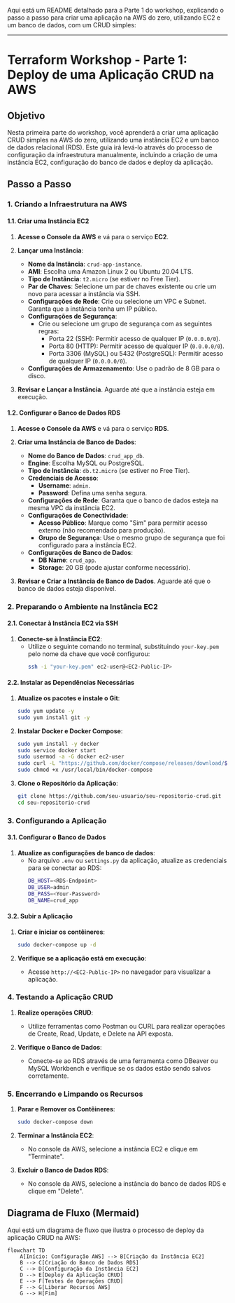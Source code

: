 Aqui está um README detalhado para a Parte 1 do workshop, explicando o passo a passo para criar uma aplicação na AWS do zero, utilizando EC2 e um banco de dados, com um CRUD simples:

---

# Terraform Workshop - Parte 1: Deploy de uma Aplicação CRUD na AWS

## Objetivo

Nesta primeira parte do workshop, você aprenderá a criar uma aplicação CRUD simples na AWS do zero, utilizando uma instância EC2 e um banco de dados relacional (RDS). Este guia irá levá-lo através do processo de configuração da infraestrutura manualmente, incluindo a criação de uma instância EC2, configuração do banco de dados e deploy da aplicação.

## Passo a Passo

### 1. Criando a Infraestrutura na AWS

#### 1.1. Criar uma Instância EC2

1. **Acesse o Console da AWS** e vá para o serviço **EC2**.
2. **Lançar uma Instância**:
   - **Nome da Instância**: `crud-app-instance`.
   - **AMI**: Escolha uma Amazon Linux 2 ou Ubuntu 20.04 LTS.
   - **Tipo de Instância**: `t2.micro` (se estiver no Free Tier).
   - **Par de Chaves**: Selecione um par de chaves existente ou crie um novo para acessar a instância via SSH.
   - **Configurações de Rede**: Crie ou selecione um VPC e Subnet. Garanta que a instância tenha um IP público.
   - **Configurações de Segurança**: 
     - Crie ou selecione um grupo de segurança com as seguintes regras:
       - Porta 22 (SSH): Permitir acesso de qualquer IP (`0.0.0.0/0`).
       - Porta 80 (HTTP): Permitir acesso de qualquer IP (`0.0.0.0/0`).
       - Porta 3306 (MySQL) ou 5432 (PostgreSQL): Permitir acesso de qualquer IP (`0.0.0.0/0`).
   - **Configurações de Armazenamento**: Use o padrão de 8 GB para o disco.

3. **Revisar e Lançar a Instância**. Aguarde até que a instância esteja em execução.

#### 1.2. Configurar o Banco de Dados RDS

1. **Acesse o Console da AWS** e vá para o serviço **RDS**.
2. **Criar uma Instância de Banco de Dados**:
   - **Nome do Banco de Dados**: `crud_app_db`.
   - **Engine**: Escolha MySQL ou PostgreSQL.
   - **Tipo de Instância**: `db.t2.micro` (se estiver no Free Tier).
   - **Credenciais de Acesso**:
     - **Username**: `admin`.
     - **Password**: Defina uma senha segura.
   - **Configurações de Rede**: Garanta que o banco de dados esteja na mesma VPC da instância EC2.
   - **Configurações de Conectividade**: 
     - **Acesso Público**: Marque como "Sim" para permitir acesso externo (não recomendado para produção).
     - **Grupo de Segurança**: Use o mesmo grupo de segurança que foi configurado para a instância EC2.
   - **Configurações de Banco de Dados**:
     - **DB Name**: `crud_app`.
     - **Storage**: 20 GB (pode ajustar conforme necessário).

3. **Revisar e Criar a Instância de Banco de Dados**. Aguarde até que o banco de dados esteja disponível.

### 2. Preparando o Ambiente na Instância EC2

#### 2.1. Conectar à Instância EC2 via SSH

1. **Conecte-se à Instância EC2**:
   - Utilize o seguinte comando no terminal, substituindo `your-key.pem` pelo nome da chave que você configurou:
     ```bash
     ssh -i "your-key.pem" ec2-user@<EC2-Public-IP>
     ```

#### 2.2. Instalar as Dependências Necessárias

1. **Atualize os pacotes e instale o Git**:
   ```bash
   sudo yum update -y
   sudo yum install git -y
   ```

2. **Instalar Docker e Docker Compose**:
   ```bash
   sudo yum install -y docker
   sudo service docker start
   sudo usermod -a -G docker ec2-user
   sudo curl -L "https://github.com/docker/compose/releases/download/$(curl -s https://api.github.com/repos/docker/compose/releases/latest | grep -oP '"tag_name": "\K(.*)(?=")')" -o /usr/local/bin/docker-compose
   sudo chmod +x /usr/local/bin/docker-compose
   ```

3. **Clone o Repositório da Aplicação**:
   ```bash
   git clone https://github.com/seu-usuario/seu-repositorio-crud.git
   cd seu-repositorio-crud
   ```

### 3. Configurando a Aplicação

#### 3.1. Configurar o Banco de Dados

1. **Atualize as configurações de banco de dados**:
   - No arquivo `.env` ou `settings.py` da aplicação, atualize as credenciais para se conectar ao RDS:
     ```bash
     DB_HOST=<RDS-Endpoint>
     DB_USER=admin
     DB_PASS=<Your-Password>
     DB_NAME=crud_app
     ```

#### 3.2. Subir a Aplicação

1. **Criar e iniciar os contêineres**:
   ```bash
   sudo docker-compose up -d
   ```

2. **Verifique se a aplicação está em execução**:
   - Acesse `http://<EC2-Public-IP>` no navegador para visualizar a aplicação.

### 4. Testando a Aplicação CRUD

1. **Realize operações CRUD**:
   - Utilize ferramentas como Postman ou CURL para realizar operações de Create, Read, Update, e Delete na API exposta.

2. **Verifique o Banco de Dados**:
   - Conecte-se ao RDS através de uma ferramenta como DBeaver ou MySQL Workbench e verifique se os dados estão sendo salvos corretamente.

### 5. Encerrando e Limpando os Recursos

1. **Parar e Remover os Contêineres**:
   ```bash
   sudo docker-compose down
   ```

2. **Terminar a Instância EC2**:
   - No console da AWS, selecione a instância EC2 e clique em "Terminate".

3. **Excluir o Banco de Dados RDS**:
   - No console da AWS, selecione a instância do banco de dados RDS e clique em "Delete".

## Diagrama de Fluxo (Mermaid)

Aqui está um diagrama de fluxo que ilustra o processo de deploy da aplicação CRUD na AWS:

```mermaid
flowchart TD
    A[Início: Configuração AWS] --> B[Criação da Instância EC2]
    B --> C[Criação do Banco de Dados RDS]
    C --> D[Configuração da Instância EC2]
    D --> E[Deploy da Aplicação CRUD]
    E --> F[Testes de Operações CRUD]
    F --> G[Liberar Recursos AWS]
    G --> H[Fim]
```